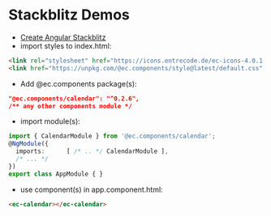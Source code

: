 # Stackblitz Demos

- [Create Angular Stackblitz](https://stackblitz.com/fork/angular)
- import styles to index.html:

```html
<link rel="stylesheet" href="https://icons.entrecode.de/ec-icons-4.0.1.min.css" />
<link href="https://unpkg.com/@ec.components/style@latest/default.css" rel="stylesheet"/>
```

- Add @ec.components package(s):

```json
"@ec.components/calendar": "^0.2.6",
/** any other components module */
```

- import module(s):

```ts
import { CalendarModule } from '@ec.components/calendar';
@NgModule({
  imports:      [ /* .. */ CalendarModule ],
  /* ... */
})
export class AppModule { }
```

- use component(s) in app.component.html:

```html
<ec-calendar></ec-calendar>
```
